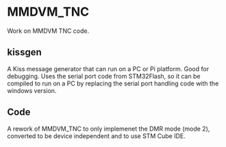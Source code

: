 # MMDVM_TNC
Work on MMDVM TNC code.

## kissgen
A Kiss message generator that can run on a PC or Pi platform. Good for debugging. Uses the serial port code from STM32Flash,
so it can be compiled to run on a PC by replacing the serial port handling code with the windows version.

## Code
A rework of MMDVM_TNC to only implemenet the DMR mode (mode 2), converted to be device independent and to use STM Cube IDE.

